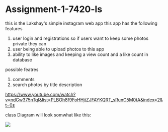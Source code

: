 # Assignment-1-7420-ls
this is the Lakshay's simple instagram web app 
this app has the following features
1. user login and registrations so if users want to keep some photos private they can
2. user being able to upload photos to this app
3. ability to like images and keeping a view count and a like count in database


possible featres
1. comments
2. search photos by title description


https://www.youtube.com/watch?v=ndGw375nTqI&list=PLBOh8f9FoHHjtZJFAYKQRT_sRunC5M0tA&index=2&t=0s


class Diagram will look somwhat like this:

![](https://i.imgur.com/HLYDzQZ.png)

